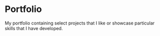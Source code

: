 # Portfolio
My portfolio containing select projects that I like or showcase particular skills that I have developed. 
